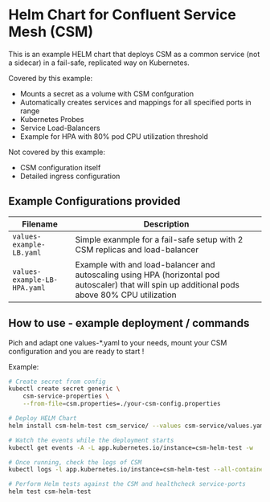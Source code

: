 # Helm Chart for Confluent Service Mesh (CSM)
This is an example HELM chart that deploys CSM as a common service (not a sidecar) in a fail-safe, replicated way on Kubernetes.

Covered by this example:
- Mounts a secret as a volume with CSM confguration
- Automatically creates services and mappings for all specified ports in range
- Kubernetes Probes 
- Service Load-Balancers
- Example for HPA with 80% pod CPU utilization threshold

Not covered by this example:
- CSM configuration itself
- Detailed ingress configuration

## Example Configurations provided

|Filename|Description|
|---|---|
|`values-example-LB.yaml`|Simple exanmple for a fail-safe setup with 2 CSM replicas and load-balancer|
|`values-example-LB-HPA.yaml`|Example with and load-balancer and autoscaling using HPA (horizontal pod autoscaler) that will spin up additional pods above 80% CPU utilization|

## How to use - example deployment / commands
Pich and adapt one values-*.yaml to your needs, mount your CSM configuration and you are ready to start !

Example:
```bash
# Create secret from config
kubectl create secret generic \
    csm-service-properties \
    --from-file=csm.properties=./your-csm-config.properties

# Deploy HELM Chart
helm install csm-helm-test csm_service/ --values csm-service/values.yaml

# Watch the events while the deployment starts
kubectl get events -A -L app.kubernetes.io/instance=csm-helm-test -w

# Once running, check the logs of CSM
kubectl logs -l app.kubernetes.io/instance=csm-helm-test --all-containers -f

# Perform Helm tests against the CSM and healthcheck service-ports
helm test csm-helm-test
```


